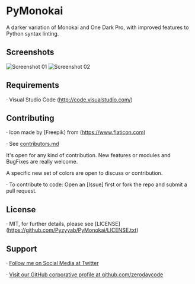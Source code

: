 # PyMonokai

A darker variation of Monokai and One Dark Pro, with improved features to Python syntax linting.


## Screenshots

![Screenshot 01](https://github.com/Pyzyyab/PyMonokai/origin/master/images/screenshots/photo1.png "Screenshot #01")
![Screenshot 02](https://github.com/Pyzyyab/PyMonokai/origin/master/images/screenshots/photo2.png "Screenshot #02")

## Requirements

· Visual Studio Code (http://code.visualstudio.com/)


## Contributing

· Icon made by [Freepik] from (https://www.flaticon.com)

· See [contributors.md](https://github.com/Pyzyyab/PyMonokai/origin/master/contributors.md)


It's open for any kind of contribution. New features or modules and BugFixes are really welcome.

A specific new set of colors are open to discuss or contribution.

· To contribute to code: Open an [Issue] first or fork the repo and submit a pull request.


## License

· MIT, for further details, please see [LICENSE] (https://github.com/Pyzyyab/PyMonokai/LICENSE.txt)


## Support

· [Follow me on Social Media at Twitter](https://twitter.com/pyzyryab)

· [Visit our GitHub corporative profile at github.com/zerodaycode](https://github.com/zerodaycode)

